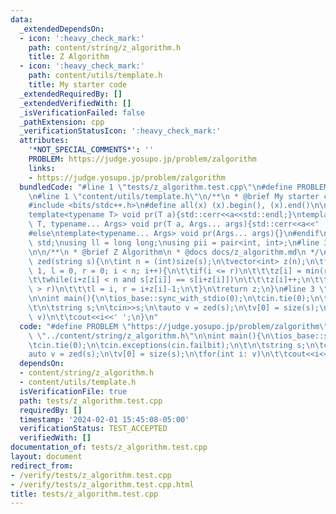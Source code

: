 ```yaml
---
data:
  _extendedDependsOn:
  - icon: ':heavy_check_mark:'
    path: content/string/z_algorithm.h
    title: Z Algorithm
  - icon: ':heavy_check_mark:'
    path: content/utils/template.h
    title: My starter code
  _extendedRequiredBy: []
  _extendedVerifiedWith: []
  _isVerificationFailed: false
  _pathExtension: cpp
  _verificationStatusIcon: ':heavy_check_mark:'
  attributes:
    '*NOT_SPECIAL_COMMENTS*': ''
    PROBLEM: https://judge.yosupo.jp/problem/zalgorithm
    links:
    - https://judge.yosupo.jp/problem/zalgorithm
  bundledCode: "#line 1 \"tests/z_algorithm.test.cpp\"\n#define PROBLEM \"https://judge.yosupo.jp/problem/zalgorithm\"\
    \n#line 1 \"content/utils/template.h\"\n/**\n * @brief My starter code\n */\n\n\
    #include <bits/stdc++.h>\n#define all(x) (x).begin(), (x).end()\n\n#ifdef LOCAL\n\
    template<typename T> void pr(T a){std::cerr<<a<<std::endl;}\ntemplate<typename\
    \ T, typename... Args> void pr(T a, Args... args){std::cerr<<a<<' ',pr(args...);}\n\
    #else\ntemplate<typename... Args> void pr(Args... args){}\n#endif\n\nusing namespace\
    \ std;\nusing ll = long long;\nusing pii = pair<int, int>;\n#line 3 \"content/string/z_algorithm.h\"\
    \n\n/**\n * @brief Z Algorithm\n * @docs docs/z_algorithm.md\n */\n\nvector<int>\
    \ zed(string s){\n\tint n = (int)size(s);\n\tvector<int> z(n);\n\tfor(int i =\
    \ 1, l = 0, r = 0; i < n; i++){\n\t\tif(i <= r)\n\t\t\tz[i] = min(r-i+1, z[i-l]);\n\
    \t\twhile(i+z[i] < n and s[z[i]] == s[i+z[i]])\n\t\t\tz[i]++;\n\t\tif(i+z[i]-1\
    \ > r)\n\t\t\tl = i, r = i+z[i]-1;\n\t}\n\treturn z;\n}\n#line 3 \"tests/z_algorithm.test.cpp\"\
    \n\nint main(){\n\tios_base::sync_with_stdio(0);\n\tcin.tie(0);\n\tcin.exceptions(cin.failbit);\n\
    \t\n\tstring s;\n\tcin>>s;\n\tauto v = zed(s);\n\tv[0] = size(s);\n\tfor(int i:\
    \ v)\n\t\tcout<<i<<' ';\n}\n"
  code: "#define PROBLEM \"https://judge.yosupo.jp/problem/zalgorithm\"\n#include\
    \ \"../content/string/z_algorithm.h\"\n\nint main(){\n\tios_base::sync_with_stdio(0);\n\
    \tcin.tie(0);\n\tcin.exceptions(cin.failbit);\n\t\n\tstring s;\n\tcin>>s;\n\t\
    auto v = zed(s);\n\tv[0] = size(s);\n\tfor(int i: v)\n\t\tcout<<i<<' ';\n}"
  dependsOn:
  - content/string/z_algorithm.h
  - content/utils/template.h
  isVerificationFile: true
  path: tests/z_algorithm.test.cpp
  requiredBy: []
  timestamp: '2024-02-01 15:45:08-05:00'
  verificationStatus: TEST_ACCEPTED
  verifiedWith: []
documentation_of: tests/z_algorithm.test.cpp
layout: document
redirect_from:
- /verify/tests/z_algorithm.test.cpp
- /verify/tests/z_algorithm.test.cpp.html
title: tests/z_algorithm.test.cpp
---
```

